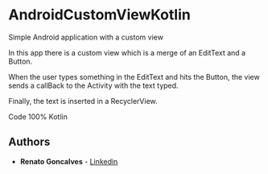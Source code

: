 # AndroidCustomViewKotlin
Simple Android application with a custom view

In this app there is a custom view which is a merge of an EditText and a Button.

When the user types something in the EditText and hits the Button, the view sends a callBack to the Activity with the text typed.

Finally, the text is inserted in a RecyclerView.

Code 100% Kotlin


## Authors

* **Renato Goncalves** - [Linkedin](https://www.linkedin.com/in/renatoargoncalves/)
